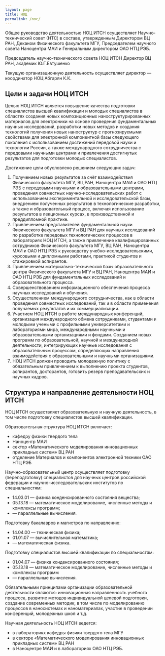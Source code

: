 ```yaml
---
layout: page
title: НОЦ
permalink: /noc/
---
```


Общее руководство деятельностью НОЦ ИТСН осуществляет Научно-технический совет (НТС) в составе, утвержденным Директором ВЦ РАН, Деканом Физического факультета МГУ, Председателем научного совета Наноцентра МАИ и Генеральным директором ОАО НТЦ РЭБ.

Председатель научно-технического совета НОЦ ИТСН
Директор ВЦ РАН, академик Ю.Г.Евтушенко

Текущую организационную деятельность осуществляет директор — координатор НОЦ Абгарян К.К.

## Цели и задачи НОЦ ИТСН

Целью НОЦ ИТСН является повышение качества подготовки специалистов высшей квалификации и молодых специалистов в областях создания новых композиционных наноструктурированных материалов для электроники на основе проведения фундаментальных научных исследований, разработки новых методов и создания технологий получения новых наноструктур с прогнозируемыми свойствами для электронной компонентной базы следующего поколения с использованием достижений передовой науки и технологии России, а также международного сотрудничества с передовыми научными центрами и привлечения достигнутых результатов для подготовки молодых специалистов.

Достижение цели обусловлено решением следующих задач:

1. Получением новых результатов за счёт взаимодействия Физического факультета МГУ, ВЦ РАН, Наноцентра МАИ и ОАО НТЦ РЭБ с передовыми научными и образовательными центрами, проведения совместных научно-исследовательских работ с использованием экспериментальной и исследовательской базы, внедрением полученных результатов в технологические разработки, а также и образовательный процесс, включая использование результатов в лекционных курсах, в производственной и преддипломной практике.
2. Привлечением представителей фундаментальной науки Физического факультета МГУ и ВЦ РАН для научных исследований по разработке передовых технологических процессов в лабораториях НОЦ ИТСН, а также привлечение квалифицированных сотрудников Физического факультета МГУ, ВЦ РАН, Наноцентра МАИ и ОАО НТЦ РЭБ к руководству учебно-исследовательскими, курсовыми и дипломными работами, практикой студентов и стажировкой аспирантов.
3. Привлечением материально-технической базы образовательного центра Физического факультета МГУ и ВЦ РАН, Наноцентра МАИ и ОАО НТЦ РЭБ для фундаментальных исследований и образовательного процесса.
4. Совершенствованием информационного обеспечения процесса научных исследований и обучения.
5. Осуществлением международного сотрудничества, как в области проведения совместных исследований, так и в области применения получаемых результатов и их коммерциализации.
6. Участием НОЦ ИТСН в работе международных конференций, организация международного обмена сотрудниками, студентами и молодыми учеными с профильными университетами и лабораториями мира, международными научными и образовательными организациями и фондами.
Созданием новых программ по образовательной, научной и международной деятельности, интегрирующих научные исследования с образовательным процессом, определяющих направления взаимодействия с образовательными и научными организациями.
7. НОЦ ИТСН должен проводить молодежную политику с обязательным привлечением к выполнению проекта студентов, аспирантов, докторантов, готовить резерв преподавательских и научных кадров.

## Структура и направление деятельности НОЦ ИТСН

НОЦ ИТСН осуществляет образовательную и научную деятельность, в том числе подготовку специалистов высшей квалификации.

Образовательная структура НОЦ ИТСН включает:

* кафедру физики твердого тела
* Наноцентр МАИ
* сектор «Математического моделирования инновационных прикладных систем» ВЦ РАН
* отделение Материалов и компонентов электронной техники ОАО НТЦ РЭБ

Научно-образовательный центр осуществляет подготовку (переподготовку) специалистов для научных центров российской федерации и научно-исследовательских институтов по специальностям:

* 14.03.01 — физика конденсированного состояния вещества;
* 05.13.18 — математическое моделирование, численные методы и комплексы программ;
* — параллельные вычисления.

Подготовку бакалавров и магистров по направлению:

* 14.04.00 — техническая физика;
* 01.01.07 — вычислительная математика;
* — математическая физика.

Подготовку специалистов высшей квалификации по специальностям:

* 01.04.07 — физика конденсированного состояния;
* 05.13.18 — математическое моделирование, численные методы и комплексы программ
* — параллельные вычисления.

Обязательными принципами организации образовательной деятельности являются: инновационная направленность учебного процесса, развитие методов индивидуальной целевой подготовки, создание современных методик, в том числе по моделированию процессов в наносистемах и наноматериалах, участие в проведении конференций, молодежных школ и т.д.

Научная деятельность НОЦ ИТСН ведется:

* в лабораториях кафедры физики твердого тела МГУ
* в секторе «Математического моделирования инновационных прикладных систем» ВЦ РАН
* в Наноцентре МАИ и в лабораториях ОАО НТЦ РЭБ.

